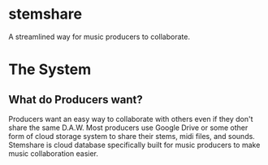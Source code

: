 # stemshare
A streamlined way for music producers to collaborate.

# The System
## What do Producers want?
Producers want an easy way to collaborate with others even if they don't share the same D.A.W. Most producers use Google Drive or some other form of cloud storage system to share their stems, midi files, and sounds. Stemshare is cloud database specifically built for music producers to make music collaboration easier. 